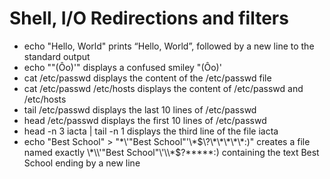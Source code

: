 # Shell, I/O Redirections and filters

- echo "Hello, World" prints “Hello, World”, followed by a new line to the standard output
- echo "\"(Ôo)'" displays a confused smiley "(Ôo)'
- cat /etc/passwd displays the content of the /etc/passwd file
- cat /etc/passwd /etc/hosts displays the content of /etc/passwd and /etc/hosts
- tail /etc/passwd displays the last 10 lines of /etc/passwd
- head /etc/passwd displays the first 10 lines of /etc/passwd
- head -n 3 iacta | tail -n 1 displays the third line of the file iacta
- echo "Best School" > "\*\\'"Best School"\'\\*$\?\*\*\*\*\*:)" creates a file named exactly \*\\'"Best School"\'\\*$\?\*\*\*\*\*:) containing the text Best School ending by a new line
